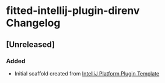 <!-- Keep a Changelog guide -> https://keepachangelog.com -->

# fitted-intellij-plugin-direnv Changelog

## [Unreleased]
### Added
- Initial scaffold created from [IntelliJ Platform Plugin Template](https://github.com/JetBrains/intellij-platform-plugin-template)
